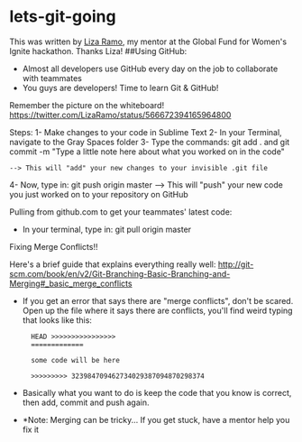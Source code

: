 # lets-git-going
This was written by [Liza Ramo](http://github.com/LizaLemons), my mentor at the Global Fund for Women's Ignite hackathon.  Thanks Liza!
##Using GitHub:

- Almost all developers use GitHub every day on the job to collaborate with teammates 
- You guys are developers! Time to learn Git & GitHub! 

Remember the picture on the whiteboard! 
https://twitter.com/LizaRamo/status/566672394165964800



Steps: 
1- Make changes to your code in Sublime Text
2- In your Terminal, navigate to the Gray Spaces folder
3- Type the commands: 
		git add . 
	and 
		git commit -m "Type a little note here about what you worked on in the code"

	--> This will "add" your new changes to your invisible .git file 
4- Now, type in: 
		git push origin master
	--> This will "push" your new code you just worked on to your repository on GitHub 



Pulling from github.com to get your teammates' latest code:

- In your terminal, type in:
		git pull origin master



Fixing Merge Conflicts!! 

Here's a brief guide that explains everything really well: 
http://git-scm.com/book/en/v2/Git-Branching-Basic-Branching-and-Merging#_basic_merge_conflicts

- If you get an error that says there are "merge conflicts", don't be scared. Open up the file where it says there are conflicts, you'll find weird typing that looks like this:

		HEAD >>>>>>>>>>>>>>>>
		=============

		some code will be here

		>>>>>>>>> 323984709462734029387094870298374

- Basically what you want to do is keep the code that you know is correct, then add, commit and push again. 
- *Note: Merging can be tricky... If you get stuck, have a mentor help you fix it






